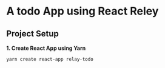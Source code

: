 # A todo App using React Reley
## Project Setup

**1. Create React App using Yarn**
```
yarn create react-app relay-todo
```
